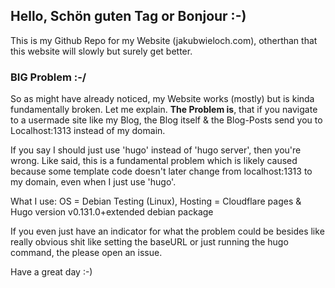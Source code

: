 ## Hello, Schön guten Tag or Bonjour :-)

This is my Github Repo for my Website (jakubwieloch.com), otherthan that this website will slowly but surely get better.

### BIG Problem :-/

So as might have already noticed, my Website works (mostly) but is kinda fundamentally broken. Let me explain.
**The Problem is**, that if you navigate to a usermade site like my Blog, the Blog itself & the Blog-Posts send you to Localhost:1313 instead of my domain.

If you say I should just use 'hugo' instead of 'hugo server', then you're wrong. Like said, this is a fundamental problem which is likely caused because some template code doesn't later change from localhost:1313 to my domain, even when I just use 'hugo'.

What I use: OS = Debian Testing (Linux), Hosting = Cloudflare pages & Hugo version v0.131.0+extended debian package

If you even just have an indicator for what the problem could be besides like really obvious shit like setting the baseURL or just running the hugo command, the please open an issue. 

Have a great day :-)
